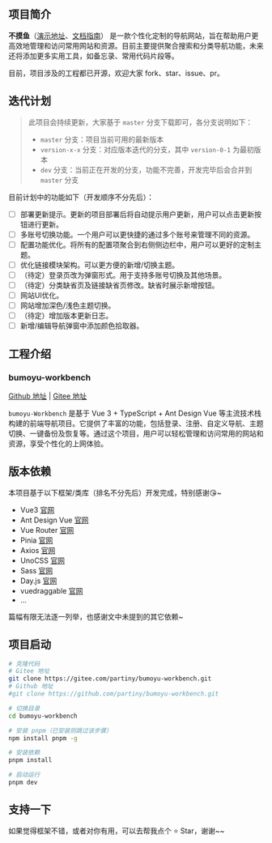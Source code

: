 ## 项目简介

**不摸鱼**（[演示地址](https://bumoyu.cn)、[文档指南](https://bumoyu.cn/docs/)） 是一款个性化定制的导航网站，旨在帮助用户更高效地管理和访问常用网站和资源。目前主要提供聚合搜索和分类导航功能，未来还将添加更多实用工具，如备忘录、常用代码片段等。

目前，项目涉及的工程都已开源，欢迎大家 fork、star、issue、pr。

## 迭代计划

> 此项目会持续更新，大家基于 `master` 分支下载即可，各分支说明如下：
> - `master` 分支：项目当前可用的最新版本
> - `version-x-x` 分支：对应版本迭代的分支，其中 `version-0-1` 为最初版本
> - `dev` 分支：当前正在开发的分支，功能不完善，开发完毕后会合并到 `master` 分支

目前计划中的功能如下（开发顺序不分先后）：

- [ ] 部署更新提示。更新的项目部署后将自动提示用户更新，用户可以点击更新按钮进行更新。
- [ ] 多账号切换功能。一个用户可以更快捷的通过多个账号来管理不同的资源。
- [ ] 配置功能优化。将所有的配置项聚合到右侧侧边栏中，用户可以更好的定制主题。
- [ ] 优化链接模块架构。可以更方便的新增/切换主题。
- [ ] （待定）登录页改为弹窗形式。用于支持多账号切换及其他场景。
- [ ] （待定）分类缺省页及链接缺省页修改。缺省时展示新增按钮。
- [ ] 网站UI优化。
- [ ] 网站增加深色/浅色主题切换。
- [ ] （待定）增加版本更新日志。
- [ ] 新增/编辑导航弹窗中添加颜色拾取器。

## 工程介绍

### bumoyu-workbench

[Github 地址](https://github.com/partiny/bumoyu-workbench) | [Gitee 地址](https://gitee.com/partiny/bumoyu-workbench)

`bumoyu-Workbench` 是基于 Vue 3 + TypeScript + Ant Design Vue 等主流技术栈构建的前端导航项目。它提供了丰富的功能，包括登录、注册、自定义导航、主题切换、一键备份及恢复等。通过这个项目，用户可以轻松管理和访问常用的网站和资源，享受个性化的上网体验。

## 版本依赖

本项目基于以下框架/类库（排名不分先后）开发完成，特别感谢😘~

- Vue3 [官网](https://cn.vuejs.org/)
- Ant Design Vue [官网](https://www.antdv.com/docs/vue/introduce-cn)
- Vue Router [官网](https://router.vuejs.org/zh/)
- Pinia [官网](https://pinia.vuejs.org/zh/)
- Axios [官网](https://axios-http.com/)
- UnoCSS [官网](https://unocss.dev/)
- Sass [官网](github.com/sass/dart-sass)
- Day.js [官网](https://day.js.org/docs/zh-CN/installation/installation)
- vuedraggable [官网](https://github.com/SortableJS/Vue.Draggable?tab=readme-ov-file#readme)
- ...

篇幅有限无法逐一列举，也感谢文中未提到的其它依赖~

## 项目启动

```bash
# 克隆代码
# Gitee 地址
git clone https://gitee.com/partiny/bumoyu-workbench.git
# Github 地址
#git clone https://github.com/partiny/bumoyu-workbench.git

# 切换目录
cd bumoyu-workbench

# 安装 pnpm（已安装则跳过该步骤）
npm install pnpm -g

# 安装依赖
pnpm install

# 启动运行
pnpm dev
```

## 支持一下

如果觉得框架不错，或者对你有用，可以去帮我点个 ⭐ Star，谢谢~~
